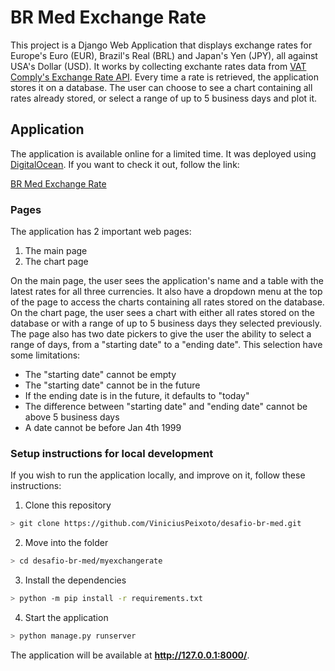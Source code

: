 # BR Med Exchange Rate
This project is a Django Web Application that displays exchange rates for Europe's Euro (EUR), Brazil's Real (BRL) and Japan's Yen (JPY), all against USA's Dollar (USD). It works by collecting exchante rates data from [VAT Comply's Exchange Rate API](https://www.vatcomply.com/documentation#rates). Every time a rate is retrieved, the application stores it on a database. The user can choose to see a chart containing all rates already stored, or select a range of up to 5 business days and plot it.

## Application
The application is available online for a limited time. It was deployed using [DigitalOcean](https://www.digitalocean.com).
If you want to check it out, follow the link:

[BR Med Exchange Rate](https://br-med-exchangerate-nmmkz.ondigitalocean.app/)

### Pages
The application has 2 important web pages:
1. The main page
2. The chart page

On the main page, the user sees the application's name and a table with the latest rates for all three currencies. It also have a dropdown menu at the top of the page to access the charts containing all rates stored on the database.  
On the chart page, the user sees a chart with either all rates stored on the database or with a range of up to 5 business days they selected previously. The page also has two date pickers to give the user the ability to select a range of days, from a "starting date" to a "ending date". This selection have some limitations:  
- The "starting date" cannot be empty
- The "starting date" cannot be in the future
- If the ending date is in the future, it defaults to "today"
- The difference between "starting date" and "ending date" cannot be above 5 business days
- A date cannot be before Jan 4th 1999

### Setup instructions for local development
If you wish to run the application locally, and improve on it, follow these instructions:
1. Clone this repository
```bash
> git clone https://github.com/ViniciusPeixoto/desafio-br-med.git
```
2. Move into the folder
```bash
> cd desafio-br-med/myexchangerate
```
3. Install the dependencies
```bash
> python -m pip install -r requirements.txt
```
4. Start the application
```bash
> python manage.py runserver
```

The application will be available at **http://127.0.0.1:8000/**.

